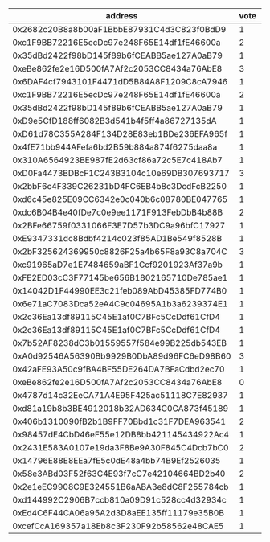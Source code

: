 address|vote|timestamp|signature
---|---|---|---
0x2682c20B8a8b00aF1BbbE87931C4d3C823f0BdD9|1|1599486827|0x4885dc2e9d7fb4f8eceac8be4aac798e7a74a52c62b3e197896bfc43ee73b944713cb863370bf0de6a2e72e2bb7b49832d4c7f512598c7b1272f777cf0c4637e1b
0xc1F9BB72216E5ecDc97e248F65E14df1fE46600a|2|1599487265|0x0336501ef68367f3a5063620fd24784ebb56b2da6b04a44161520718a93ba9a66030a3d5efdd2a68852588a996eb1f60349e01df925cf2427d58dbc1ffe2d4c61c
0x35dBd2422f98bD145f89b6fCEABB5ae127A0aB79|1|1599487300|0x86a98f1691969826b1ea71f7453536236657fcca1d42f79e511f3e7f688298bb779230b2ed2a3ee0abd5729aa8ed36d9f67282bdc7984572bd1ba4683537a2921c
0xeBe862fe2e16D500fA7Af2c2053CC8434a76AbE8|3|1599488535|0xd66ab01736bdcba75cc044d32c7af3e23d653d1f6267fe36d76134873db447e94d1d1564ec2f9b981d3ab5945fa33ad9a78e7a71c60470588c23939933e274e01b
0x6DAF4cf7943101F4471dD5B84A8F1209C8cA7946|1|1599491670|0xd5c220caf467cdb54be7b76211eb59873236ec9aa32579eb589652d9548471ba47bc6c5230884c1c6ce6476042407323b14c156a0560df8d92048018aea3e2e91b
0xc1F9BB72216E5ecDc97e248F65E14df1fE46600a|2|1599492075|0x7dc4e98234834e457c02cb7c4958c9f5d1d9231129b450121c89400253930f6d3b35cf1c537f93be5866a691d5662384f36d206a8a0ec022893a4425963b31f11c
0x35dBd2422f98bD145f89b6fCEABB5ae127A0aB79|1|1599492095|0x5b8a041419fd4a38f5202d5bb32efcab59573e7707ceb24a98d4b2baab771762512f0c023097e0fcf90f1a37637303fbef35cfefdddd9267c8c771743cc357031c
0xD9e5CfD188ff6082B3d541b4f5ff4a86727135dA|1|1599492382|0xa76b12e94a1b539b7d8685c5002cdef6de4f054d4d1b8b9c69e0d5d9262adf5a0ed92b5872d2b6f280d3766ff15ee642dc3198768ac1cb3f522493e4b081930f1b
0xD61d78C355A284F134D28E83eb1BDe236EFA965f|1|1599492473|0x9d709f6c056bd955a18eaddda47cb5b2713c4f6726b849573d4eee517c46c83d1cd2d11423c03f7eff63959a7f43976a62ca572fe3197aba50c87491836ad1cf1b
0x4fE71bb944AFefa6bd2B59b884a874f6275daa8a|1|1599492568|0x673c6316d97dbb1f6aad4d94dc0f574178e7ceac8f35d2dfa6265727d7a1c9f505688429e301aa5db6ff3e4da808274a3d86cec5b4cb2c05959bb9df556317d71b
0x310A6564923BE987fE2d63cf86a72c5E7c418Ab7|1|1599492632|0x5524d2f9710093571a110d0f133076be44564907d095d8344661097eba0594a76135debe549428bd3e77f133945f50f1b97e241999b0f64c1a74315876dd3a0a1b
0xD0Fa4473BDBcF1C243B3104c10e69DB307693717|3|1599492981|0xeca7650c059b90fed8a29b75bb56b6fe9bfbec1ffac657eccf9efa3d2b83862467e02583061de8198ccbe2b67bb54c5104e1689f36ea90c12c16b28367a0115a1b
0x2bbF6c4F339C26231bD4FC6EB4b8c3DcdFcB2250|1|1599493050|0x343217730d9697c06a4163955c4ad23aa64e1555e4611c5b64efe9c633361d6d44f7a0ea0670b3269097a609ff93ba197f1867472e4e0a06b9da9c8e20671f9d1c
0xd6c45e825E09CC6342e0c040b6c08780BE047765|1|1599493296|0xfc7b4f217c0fbd2dab8354220646405ff129f692dbcebaa1c87354eee2b9943d46c1a70b33214ffedee919a320a26029d40070780eeecc39c165e3bef8607e431c
0xdc6B04B4e40fDe7c0e9ee1171F913FebDbB4b88B|2|1599493382|0x3822328268f20a59db89ff9509888df0bfe75417afde2851b7608166520e32fa0ee93fb13c9dd31013fa44d618d781d8f3fa90c7c9daa600265e1ccaf7f0d4111b
0x2BFe66759f0331066F3E7D57b3DC9a96bfC17927|1|1599493390|0x5314368f9dd85b829b944a6909816a62243c611eb50d8ac9120149342568819475ba53d81eed898950b78b47e5c04b293399d2c9bc4b0040760e9a9a587fef101b
0xE9347331dc8Bdbf4214c023f85AD1Be549f8528B|1|1599493430|0xf0d1722739d1ce0f5a23ac3a05fc810089edf9ee7627068ea39f459d86450b205f2a8610b2e33a6a8b69282f252b03ebf280a05f1ab5bbcac3ac6ccee19f37551b
0x2bF325624369950c8826F25a4b65F8a93C8a704C|3|1599493687|0xbe4223af3b3d83847ea28fab8ba711173145f2ad44303f9ef815f823a5a5ae07260c93c788460ce218e623e6dd1105d6580f795c685b7d790331118ef623b8091c
0xc91965aD7e1E7484659aBF1Ccf9201923Af37a9b|1|1599493683|0x7786d59f3847e1cfc823a21d225c396634c0f17312ad2f8cc3588b235813a2c74f379b64d3ddc3661c3b691299c7dd29e0afda37108dc00f10be2ccb5fbd2e751c
0xFE2ED03cC3F77145be656B1802165710De785ae1|1|1599493821|0x4eb0cf6ff875d5501f7aa7f98b3785b9cae51f8e1544a30cf0961ca6b91b271d5f7a39c63496e276820c238763e353721e32e876e22ab144aa47dbefd6d990a31b
0x14042D1F44990EE3c21feb089AbD45385FD774B0|1|1599493871|0x611b2954481593a5010ff456bd1c8fb81106a55efff80771f9e5ae705794bd1653dd9de3f51db89d458e308008615dd357afbc25d68d4210fdb1da2a1a56f91a1b
0x6e71aC7083Dca52eA4C9c04695A1b3a6239374E1|1|1599494618|0x6900ba906cbc27093f3aa3aeff15e2577f6296bdf658751ee67887646f8eb0d229d131a867fae2928e42684a6c9e1d0459a683c05d57f46c4a822d33902190991c
0x2c36Ea13df89115C45E1af0C7BFc5CcDdf61CfD4|1|1599494691|0x4d0d7a42553d32a603734903ae1c32d1a66cc88f78b7abe9bbafa5972821fafb08773363fa752edac69eb907287a06b1f3fd43ccccd97ad8a5298b27ba39dbf11b
0x2c36Ea13df89115C45E1af0C7BFc5CcDdf61CfD4|1|1599494815|0x2e03425782f31df72c4433c0884add19a9dac2b5337068748415ebdb3e2fa94918c80295c19701826aa539f95e37f6441978b4eb666f5371b0100ccb5d00d95c1c
0x7b52AF8238dC3b01559557f584e99B225db543EB|1|1599495569|0x3015650d435c2684ce5e15de088cc2d0251b2a464867108773d3e6adbb9d0303681722ce6d207a0e68e825fe8754c10c5eed4eab1882b7ad5abb981d570f711d1b
0xA0d92546A56390Bb9929B0DbA89d96FC6eD98B60|3|1599495584|0x1a8dba3387eb221bcedf6baa24f9efe714aac4dab72763973a20d5e5ae7ce1d276e9ce0f9c701ee1df923d8ed4c05496b861785322c3c636f7674e2aa5af2da91b
0x42aFE93A50c9fBA4BF55DE264DA7BFaCdbd2ec70|1|1599496433|0xe20f6dadff2744602dda7693d1eac2d9a62b44da064403a674e2c33ef2d7bce474f78e1774a2b3350a6025953f3e6e2e93a07e38436df7fb911d2f29cc6db3651c
0xeBe862fe2e16D500fA7Af2c2053CC8434a76AbE8|0|1599496740|0xb7f03d659c258bfe104a5282f2543cf8c21d817db9c652ab4a06c8ee98b1d2c215c146d7eb45ca393a7e4aa7a7b51759e17995deadde5d3d26a89d36a3e33ff61b
0x4787d14c32EeCA71A4E95F425ac51118C7E82937|1|1599497882|0x8406fe8ebaa77e784167b6c84ff4b1be557e7c9d58b37a0c1b442f4df0eafbd5600b4998bbd68d884df5883262921d7a00b76ef64ca82c75d4f12017744604fd1c
0xd81a19b8b3BE4912018b32AD634C0CA873f45189|1|1599501438|0x61a3ae93219f47667450106fabc0071f30446ba0a4d2c9ce8508997b66a980f153955b3ec55f2d5362558db087a55bb0b96587aaff0eba27f627a1afa878af071b
0x406b1310090fB2b1B9FF70Bbd1c31F7DEA963541|2|1599502180|0x80fa4d01aa41021a9fe27451f73b691e54d4575f9891236c99cf35db22633ff52fe7b5aa90b3bf38eb7b73c75c36e176aa0b7bacc5801095cb577c9c7f1bc9c81c
0x98457dE4CbD46eF55e12DB8bb421145434922Ac4|1|1599506117|0xc8c70e3e032cc709a5a939469035082a3058c49506e88cdb3f06e8f179858ee73cf1a19a88337cf908615d28c553ca15b3c99d9b7414c3c235603939021209281c
0x2431E583A0107e19da3F8Be9A30F845C4Dcb7bC0|2|1599508997|0x6602bb97fb045a3169bd36935db55e652648ca29eb54ee4bf74cf19d6a964596737c0a8f586226b8505ca6739d4aa2383c6e973d83311f7b6ea1b0634773baf71b
0x14796E88E8EEa7fE5c0dE48a4bb74B9Ef2526035|1|1599523055|0x0b55bafb11e5634870017608c35c935164ed54718258cfc3c42471555e81322078d84771daefa61cc91d22cac5669e100da75213775b42b40080b9ec68bf828c1c
0x58e3ABd03F52f63C4E93f7cC7e42104664BD2b40|2|1599523338|0x9ce968ce964ba59f601bf954bb6dd3da48a495b058b9e87fdba65a1bee098cf97c8f108d41b64c4f779b7060eb216220ae9b8d81a4ff678cd380437879b899ab1b
0x2e1eEC9908C9E324551B6aABA3e8dC8F255784cb|1|1599524838|0x76fbb5a8d145699b7ed6a0725d547acd905a36830b42b35191e443cf344de5090970541fae807d54992849e1e442d48fb4147c1ecb114a92b3f4ed91f0bee4e21b
0xd144992C2906B7ccb810a09D91c528cc4d32934c|1|1599525086|0xea9dd087b3a0c36d65ad4b4f40f9567a84edca94e9a62092d6cd2725d27b8bcf70e01e5465690942e9dc49d877a0cbbb7e13ca1eb372d9ab7f7227f28c7e37e11b
0xEd4C6F44CA06a95A2d3D8aEE135ff11179e35B0B|1|1599526453|0x51b2555d336211d46c6e7069864670e44650544281c8a6600d3a8fdf63a022d6448b7986bdb1dd461ee1179e447c2f07abfb88e3cd983d952ac2f4afd4bc9f031b
0xcefCcA169357a18Eb8c3F230F92b58562e48CAE5|1|1599527955|0x2bd778b09bfb3fca55915f0f7de55dbaf9968d44d2f8c5c3f3e9c41afc9e79ce21123fa4261c9b5bca4d78299a045896880cb23015f846b99c5b353aafdbb9111c